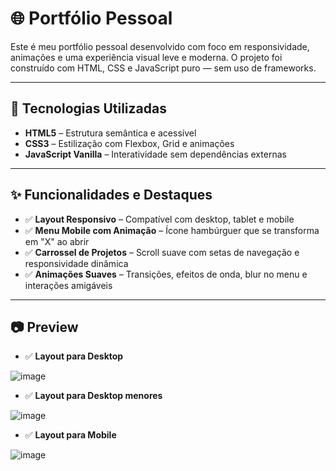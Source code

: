 # 🌐 Portfólio Pessoal

Este é meu portfólio pessoal desenvolvido com foco em responsividade, animações e uma experiência visual leve e moderna. O projeto foi construído com HTML, CSS e JavaScript puro — sem uso de frameworks.

---

## 🚀 Tecnologias Utilizadas

- **HTML5** – Estrutura semântica e acessível
- **CSS3** – Estilização com Flexbox, Grid e animações
- **JavaScript Vanilla** – Interatividade sem dependências externas

---

## ✨ Funcionalidades e Destaques

- ✅ **Layout Responsivo** – Compatível com desktop, tablet e mobile
- ✅ **Menu Mobile com Animação** – Ícone hambúrguer que se transforma em "X" ao abrir
- ✅ **Carrossel de Projetos** – Scroll suave com setas de navegação e responsividade dinâmica
- ✅ **Animações Suaves** – Transições, efeitos de onda, blur no menu e interações amigáveis

---

## 📷 Preview

- ✅ **Layout para Desktop**

![image](https://github.com/user-attachments/assets/10a4de85-786d-4513-8cd5-e268586cda5d)


- ✅ **Layout para Desktop menores**

![image](https://github.com/user-attachments/assets/30229997-7c0b-4a19-9353-0276ba4e3666)


- ✅ **Layout para Mobile**

![image](https://github.com/user-attachments/assets/4d17ede1-fef2-4fe1-9746-8f48e82a63a5)





